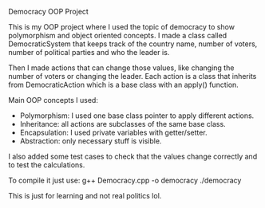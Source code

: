 
Democracy OOP Project

This is my OOP project where I used the topic of democracy to show polymorphism and object oriented concepts.
I made a class called DemocraticSystem that keeps track of the country name, number of voters, number of political parties and who the leader is.

Then I made actions that can change those values, like changing the number of voters or changing the leader.
Each action is a class that inherits from DemocraticAction which is a base class with an apply() function.

Main OOP concepts I used:
- Polymorphism: I used one base class pointer to apply different actions.
- Inheritance: all actions are subclasses of the same base class.
- Encapsulation: I used private variables with getter/setter.
- Abstraction: only necessary stuff is visible.

I also added some test cases to check that the values change correctly and to test the calculations.

To compile it just use:
g++ Democracy.cpp -o democracy
./democracy

This is just for learning and not real politics lol.
